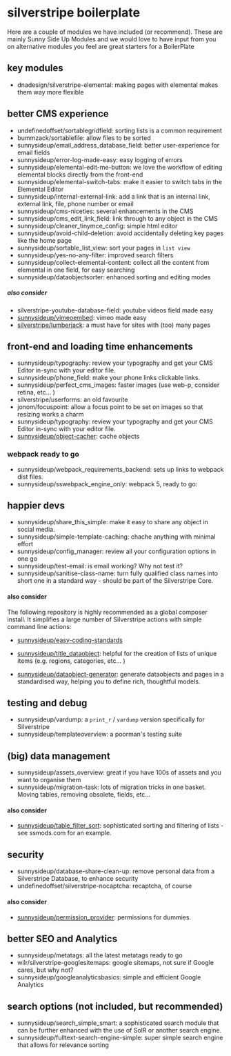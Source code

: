 # silverstripe boilerplate

Here are a couple of modules we have included (or recommend). These are mainly Sunny Side Up Modules and we would love to have input from you on alternative modules you feel are great starters for a BoilerPlate

## key modules
 - dnadesign/silverstripe-elemental: making pages with elemental makes them way more flexible

## better CMS experience

 - undefinedoffset/sortablegridfield: sorting lists is a common requirement
 - bummzack/sortablefile: allow files to be sorted
 - sunnysideup/email_address_database_field: better user-experience for email fields
 - sunnysideup/error-log-made-easy: easy logging of errors
 - sunnysideup/elemental-edit-me-button: we love the workflow of editing elemental blocks directly from the front-end
 - sunnysideup/elemental-switch-tabs: make it easier to switch tabs in the Elemental Editor
 - sunnysideup/internal-external-link: add a link that is an internal link, external link, file, phone number or email
 - sunnysideup/cms-niceties: several enhancements in the CMS
 - sunnysideup/cms_edit_link_field: link through to any object in the CMS
 - sunnysideup/cleaner_tinymce_config: simple html editor
 - sunnysideup/avoid-child-deletion: avoid accidentally deleting key pages like the home page
 - sunnysideup/sortable_list_view: sort your pages in `list view`
 - sunnysideup/yes-no-any-filter: improved search filters
 - sunnysideup/collect-elemental-content: collect all the content from elemental in one field, for easy searching
 - sunnysideup/dataobjectsorter: enhanced sorting and editing modes

##### also consider

 - silverstripe-youtube-database-field: youtube videos field made easy
 - [sunnysideup/vimeoembed](https://github.com/sunnysideup/silverstripe-vimeoembed): vimeo made easy
- [silverstripe/lumberjack](https://github.com/silverstripe/silverstripe-lumberjack): a must have for sites with (too) many pages

## front-end and loading time enhancements

 - sunnysideup/typography: review your typography and get your CMS Editor in-sync with your editor file.
 - sunnysideup/phone_field: make your phone links clickable links.
 - sunnysideup/perfect_cms_images: faster images (use web-p, consider retina, etc... )
 - silverstripe/userforms: an old favourite
 - jonom/focuspoint: allow a focus point to be set on images so that resizing works a charm
 - sunnysideup/typography: review your typography and get your CMS Editor in-sync with your editor file.
 - [sunnysideup/object-cacher](https://github.com/sunnysideup/silverstripe-object-cacher/): cache objects



### webpack ready to go

 - sunnysideup/webpack_requirements_backend: sets up links to webpack dist files.
 - sunnysideup/sswebpack_engine_only: webpack 5, ready to go:

## happier devs

 - sunnysideup/share_this_simple: make it easy to share any object in social media.
 - sunnysideup/simple-template-caching: chache anything with minimal effort
 - sunnysideup/config_manager: review all your configuration options in one go
 - sunnysideup/test-email: is email working?  Why not test it?
 - sunnysideup/sanitise-class-name: turn fully qualified class names into short one in a standard way - should be part of the Silverstripe Core.

#### also consider

The following repository is highly recommended as a global composer install. It simplifies a large number of Silverstripe actions with simple command line actions:
 - [sunnysideup/easy-coding-standards](https://github.com/sunnysideup/silverstripe-easy-coding-standards)

 - [sunnysideup/title_dataobject](https://github.com/sunnysideup/silverstripe-title_dataobject): helpful for the creation of lists of unique items (e.g. regions, categories, etc... )
 - [sunnysideup/dataobject-generator](https://github.com/sunnysideup/silverstripe-dataobject-generator): generate dataobjects and pages in a standardised way, helping you to define rich, thoughtful models.

## testing and debug
- sunnysideup/vardump: a `print_r` / `vardump` version specifically for Silverstripe
- sunnysideup/templateoverview: a poorman's testing suite

## (big) data management
 - sunnysideup/assets_overview: great if you have 100s of assets and you want to organise them
 - sunnysideup/migration-task: lots of migration tricks in one basket. Moving tables, removing obsolete, fields, etc...

#### also consider
 - [sunnysideup/table_filter_sort](https://github.com/sunnysideup/silverstripe-table_filter_sort): sophisticated sorting and filtering of lists - see ssmods.com for an example.

## security

 - sunnysideup/database-share-clean-up: remove personal data from a Silverstripe Database, to enhance security
- undefinedoffset/silverstripe-nocaptcha: recaptcha, of course

#### also consider

 - [sunnysideup/permission_provider](https://github.com/sunnysideup/silverstripe-permission_provider): permissions for dummies.

## better SEO and Analytics

 - sunnysideup/metatags: all the latest metatags ready to go
 - wilr/silverstripe-googlesitemaps: google sitemaps, not sure if Google cares, but why not?
 - sunnysideup/googleanalyticsbasics: simple and efficient Google Analytics

## search options (not included, but recommended)

- sunnysideup/search_simple_smart: a sophisticated search module that can be further enhanced with the use of SolR or another search engine.
- sunnysideup/fulltext-search-engine-simple: super simple search engine that allows for relevance sorting
